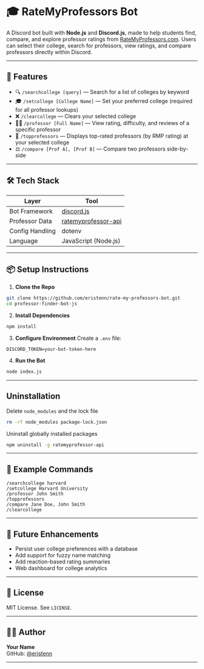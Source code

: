 # 🎓 RateMyProfessors Bot

A Discord bot built with **Node.js** and **Discord.js**, made to help students find, compare, and explore professor ratings from [RateMyProfessors.com](https://www.ratemyprofessors.com/). Users can select their college, search for professors, view ratings, and compare professors directly within Discord.

---

## 🚀 Features

- 🔍 `/searchcollege [query]` — Search for a list of colleges by keyword
- 🎓 `/setcollege [College Name]` — Set your preferred college (required for all professor lookups)
- ❌ `/clearcollege` — Clears your selected college
- 👨‍🏫 `/professor [Full Name]` — View rating, difficulty, and reviews of a specific professor
- 🌟 `/topprofessors` — Displays top-rated professors (by RMP rating) at your selected college
- ⚖️ `/compare [Prof A], [Prof B]` — Compare two professors side-by-side

---

## 🛠️ Tech Stack

| Layer           | Tool                          |
|----------------|-------------------------------|
| Bot Framework   | [discord.js](https://discord.js.org) |
| Professor Data  | [ratemyprofessor-api](https://www.npmjs.com/package/ratemyprofessor-api) |
| Config Handling | dotenv                        |
| Language        | JavaScript (Node.js)          |

---

## 📦 Setup Instructions

1. **Clone the Repo**
```bash
git clone https://github.com/eristenn/rate-my-professors-bot.git
cd professor-finder-bot-js
```

2. **Install Dependencies**
```bash
npm install
```

3. **Configure Environment**
Create a `.env` file:
```
DISCORD_TOKEN=your-bot-token-here
```

4. **Run the Bot**
```bash
node index.js
```

---

## Uninstallation

Delete `node_modules` and the lock file
```bash
rm -rf node_modules package-lock.json
```

Uninstall globally installed packages
```bash
npm uninstall -g ratemyprofessor-api
```
---

## 🧪 Example Commands

```
/searchcollege harvard
/setcollege Harvard University
/professor John Smith
/topprofessors
/compare Jane Doe, John Smith
/clearcollege
```

---

## 🧠 Future Enhancements

- Persist user college preferences with a database
- Add support for fuzzy name matching
- Add reaction-based rating summaries
- Web dashboard for college analytics

---

## 📄 License

MIT License. See `LICENSE`.

---

## 👨‍💻 Author

**Your Name**  
GitHub: [@eristenn](https://github.com/eristenn)

---

